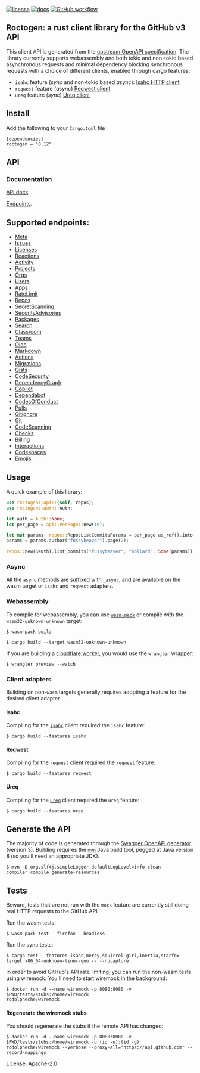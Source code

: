 [![license](https://img.shields.io/badge/License-Apache%202.0-blue.svg)](https://opensource.org/licenses/Apache-2.0)
[![docs](https://docs.rs/roctogen/badge.svg)](https://docs.rs/roctogen/)
[![GitHub workflow](https://github.com/github/docs/actions/workflows/default.yml/badge.svg)](https://github.com/fussybeaver/roctogen/actions/workflows/default.yml)

## Roctogen: a rust client library for the GitHub v3 API

This client API is generated from the [upstream OpenAPI
specification](https://github.com/github/rest-api-description/). The library currently supports
webassembly and both tokio and non-tokio based asynchronous requests and minimal dependency blocking
synchronous requests with a choice of different clients, enabled through cargo features:

  - `isahc` feature (*sync* and non-tokio based *async*): [Isahc HTTP client](https://github.com/sagebind/isahc)
  - `reqwest` feature (*async*) [Reqwest client](https://github.com/seanmonstar/reqwest)
  - `ureq` feature (*sync*) [Ureq client](https://github.com/algesten/ureq)

## Install

Add the following to your `Cargo.toml` file

```nocompile
[dependencies]
roctogen = "0.12"
```

## API
### Documentation

[API docs](https://docs.rs/roctogen/latest).

[Endpoints](https://docs.rs/roctogen/latest/roctogen/endpoints/index.html).

Supported endpoints:
---

  - [Meta](https://docs.rs/roctogen/latest/roctogen/endpoints/meta/struct.Meta.html)
  - [Issues](https://docs.rs/roctogen/latest/roctogen/endpoints/issues/struct.Issues.html)
  - [Licenses](https://docs.rs/roctogen/latest/roctogen/endpoints/licenses/struct.Licenses.html)
  - [Reactions](https://docs.rs/roctogen/latest/roctogen/endpoints/reactions/struct.Reactions.html)
  - [Activity](https://docs.rs/roctogen/latest/roctogen/endpoints/activity/struct.Activity.html)
  - [Projects](https://docs.rs/roctogen/latest/roctogen/endpoints/projects/struct.Projects.html)
  - [Orgs](https://docs.rs/roctogen/latest/roctogen/endpoints/orgs/struct.Orgs.html)
  - [Users](https://docs.rs/roctogen/latest/roctogen/endpoints/users/struct.Users.html)
  - [Apps](https://docs.rs/roctogen/latest/roctogen/endpoints/apps/struct.Apps.html)
  - [RateLimit](https://docs.rs/roctogen/latest/roctogen/endpoints/rate_limit/struct.RateLimit.html)
  - [Repos](https://docs.rs/roctogen/latest/roctogen/endpoints/repos/struct.Repos.html)
  - [SecretScanning](https://docs.rs/roctogen/latest/roctogen/endpoints/secret_scanning/struct.SecretScanning.html)
  - [SecurityAdvisories](https://docs.rs/roctogen/latest/roctogen/endpoints/security_advisories/struct.SecurityAdvisories.html)
  - [Packages](https://docs.rs/roctogen/latest/roctogen/endpoints/packages/struct.Packages.html)
  - [Search](https://docs.rs/roctogen/latest/roctogen/endpoints/search/struct.Search.html)
  - [Classroom](https://docs.rs/roctogen/latest/roctogen/endpoints/classroom/struct.Classroom.html)
  - [Teams](https://docs.rs/roctogen/latest/roctogen/endpoints/teams/struct.Teams.html)
  - [Oidc](https://docs.rs/roctogen/latest/roctogen/endpoints/oidc/struct.Oidc.html)
  - [Markdown](https://docs.rs/roctogen/latest/roctogen/endpoints/markdown/struct.Markdown.html)
  - [Actions](https://docs.rs/roctogen/latest/roctogen/endpoints/actions/struct.Actions.html)
  - [Migrations](https://docs.rs/roctogen/latest/roctogen/endpoints/migrations/struct.Migrations.html)
  - [Gists](https://docs.rs/roctogen/latest/roctogen/endpoints/gists/struct.Gists.html)
  - [CodeSecurity](https://docs.rs/roctogen/latest/roctogen/endpoints/code_security/struct.CodeSecurity.html)
  - [DependencyGraph](https://docs.rs/roctogen/latest/roctogen/endpoints/dependency_graph/struct.DependencyGraph.html)
  - [Copilot](https://docs.rs/roctogen/latest/roctogen/endpoints/copilot/struct.Copilot.html)
  - [Dependabot](https://docs.rs/roctogen/latest/roctogen/endpoints/dependabot/struct.Dependabot.html)
  - [CodesOfConduct](https://docs.rs/roctogen/latest/roctogen/endpoints/codes_of_conduct/struct.CodesOfConduct.html)
  - [Pulls](https://docs.rs/roctogen/latest/roctogen/endpoints/pulls/struct.Pulls.html)
  - [Gitignore](https://docs.rs/roctogen/latest/roctogen/endpoints/gitignore/struct.Gitignore.html)
  - [Git](https://docs.rs/roctogen/latest/roctogen/endpoints/git/struct.Git.html)
  - [CodeScanning](https://docs.rs/roctogen/latest/roctogen/endpoints/code_scanning/struct.CodeScanning.html)
  - [Checks](https://docs.rs/roctogen/latest/roctogen/endpoints/checks/struct.Checks.html)
  - [Billing](https://docs.rs/roctogen/latest/roctogen/endpoints/billing/struct.Billing.html)
  - [Interactions](https://docs.rs/roctogen/latest/roctogen/endpoints/interactions/struct.Interactions.html)
  - [Codespaces](https://docs.rs/roctogen/latest/roctogen/endpoints/codespaces/struct.Codespaces.html)
  - [Emojis](https://docs.rs/roctogen/latest/roctogen/endpoints/emojis/struct.Emojis.html)

## Usage

A quick example of this library:

```rust
use roctogen::api::{self, repos};
use roctogen::auth::Auth;

let auth = Auth::None;
let per_page = api::PerPage::new(10);

let mut params: repos::ReposListCommitsParams = per_page.as_ref().into();
params = params.author("fussybeaver").page(2);

repos::new(&auth).list_commits("fussybeaver", "bollard", Some(params));
```

### Async

All the `async` methods are suffixed with `_async`, and are available on the wasm target or `isahc` and `reqwest` adapters.

### Webassembly

To compile for webassembly, you can use [`wasm-pack`](https://github.com/rustwasm/wasm-pack) or compile with the
`wasm32-unknown-unknown` target:

```nocompile
$ wasm-pack build
```

```nocompile
$ cargo build --target wasm32-unknown-unknown
```

If you are building a [cloudflare worker](https://workers.cloudflare.com/), you would use the
`wrangler` wrapper:

```nocompile
$ wrangler preview --watch
```

### Client adapters

Building on non-`wasm` targets generally requires adopting a feature for the desired
client adapter.

#### Isahc

Compiling for the [`isahc`](https://github.com/sagebind/isahc) client required the `isahc` feature:

```nocompile
$ cargo build --features isahc
```

#### Reqwest

Compiling for the [`reqwest`](https://github.com/seanmonstar/reqwest) client required the `reqwest` feature:

```nocompile
$ cargo build --features reqwest
```

#### Ureq

Compiling for the [`ureq`](https://github.com/algesten/ureq) client required the `ureq` feature:

```nocompile
$ cargo build --features ureq
```

## Generate the API

The majority of code is generated through the [Swagger OpenAPI
generator](https://github.com/swagger-api/swagger-codegen) (version 3).  Building requires the
[`mvn`](https://maven.apache.org/install.html) Java build tool, pegged at Java version 8 (so
you'll need an appropriate JDK).

```nocompile
$ mvn -D org.slf4j.simpleLogger.defaultLogLevel=info clean compiler:compile generate-resources
```

## Tests

Beware, tests that are not run with the `mock` feature are currently still doing real HTTP requests to the GitHub API.

Run the wasm tests:

```nocompile
$ wasm-pack test --firefox --headless
```

Run the sync tests:

```nocompile
$ cargo test --features isahc,mercy,squirrel-girl,inertia,starfox --target x86_64-unknown-linux-gnu -- --nocapture
```

In order to avoid GitHub's API rate limiting, you can run the non-wasm tests using wiremock.
You'll need to start wiremock in the background:

```nocompile
$ docker run -d --name wiremock -p 8080:8080 -v $PWD/tests/stubs:/home/wiremock
rodolpheche/wiremock
```

#### Regenerate the wiremock stubs

You should regenerate the stubs if the remote API has changed:

```nocompile
$ docker run -d --name wiremock -p 8080:8080 -v $PWD/tests/stubs:/home/wiremock -u (id -u):(id -g) rodolpheche/wiremock --verbose --proxy-all="https://api.github.com" --record-mappings
```


License: Apache-2.0
